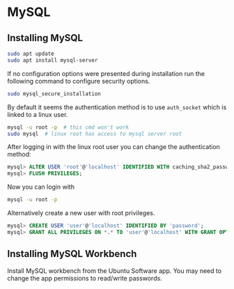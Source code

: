 # MySQL

## Installing MySQL

```bash
sudo apt update
sudo apt install mysql-server
```

If no configuration options were presented during installation run the following command to configure security options.

```bash
sudo mysql_secure_installation
```

By default it seems the authentication method is to use `auth_socket` which is linked to a linux user.

```bash
mysql -u root -p  # this cmd won't work
sudo mysql  # linux root has access to mysql server root
```

After logging in with the linux root user you can change the authentication method:

```sql
mysql> ALTER USER 'root'@'localhost' IDENTIFIED WITH caching_sha2_password BY 'password';
mysql> FLUSH PRIVILEGES;
```

Now you can login with

```bash
mysql -u root -p
```

Alternatively create a new user with root privileges.

```sql
mysql> CREATE USER 'user'@'localhost' IDENTIFIED BY 'password';
mysql> GRANT ALL PRIVILEGES ON *.* TO 'user'@'localhost' WITH GRANT OPTION;
```

## Installing MySQL Workbench

Install MySQL workbench from the Ubuntu Software app. You may need to change the app permissions to read/write passwords.

